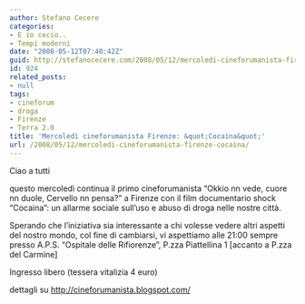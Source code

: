 ```yaml
---
author: Stefano Cecere
categories:
- E io cecio..
- Tempi moderni
date: "2008-05-12T07:40:42Z"
guid: http://stefanocecere.com/2008/05/12/mercoledi-cineforumanista-firenze-cocaina/
id: 924
related_posts:
- null
tags:
- cineforum
- droga
- Firenze
- Terra 2.0
title: 'Mercoledì cineforumanista Firenze: &quot;Cocaina&quot;'
url: /2008/05/12/mercoledi-cineforumanista-firenze-cocaina/
---
```


Ciao a tutti

questo mercoledì continua il primo cineforumanista &#8220;Okkio nn vede, cuore nn duole, Cervello nn pensa?&#8221; a Firenze con il film documentario shock &#8220;Cocaina&#8221;: un allarme sociale sull&#8217;uso e abuso di droga nelle nostre città.

Sperando che l&#8217;iniziativa sia interessante a chi volesse vedere altri aspetti del nostro mondo, col fine di cambiarsi, vi aspettiamo alle 21:00 sempre presso A.P.S. &#8220;Ospitale delle Rifiorenze&#8221;, P.zza Piattellina 1 [accanto a P.zza del Carmine]
  
Ingresso libero (tessera vitalizia 4 euro)

dettagli su <http://cineforumanista.blogspot.com/>